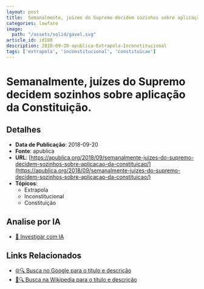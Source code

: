 ```yaml
---
layout: post
title:  Semanalmente, juízes do Supremo decidem sozinhos sobre aplicação da Constituição.
categories: lawfare
image: 
  path: "/assets/solid/gavel.svg"
article_id: id180
description: 2018-09-20-apublica-Extrapola-Inconstitucional
tags: ['extrapola', 'inconstitucional', 'constituicao']
---
```


# Semanalmente, juízes do Supremo decidem sozinhos sobre aplicação da Constituição.

## Detalhes
- **Data de Publicação**: 2018-09-20
- **Fonte**: apublica
- **URL**: [https://apublica.org/2018/09/semanalmente-juizes-do-supremo-decidem-sozinhos-sobre-aplicacao-da-constituicao/](https://apublica.org/2018/09/semanalmente-juizes-do-supremo-decidem-sozinhos-sobre-aplicacao-da-constituicao/)
- **Tópicos**:
  - Extrapola
  - Inconstitucional
  - Constituição

## Analise por IA
- [🤖 Investigar com IA](https://www.perplexity.ai/search?q=%22not%C3%ADcia%20artigo%20Brasil%22%20Semanalmente%2C%20ju%C3%ADzes%20do%20Supremo%20decidem%20sozinhos%20sobre%20aplica%C3%A7%C3%A3o%20da%20Constitui%C3%A7%C3%A3o.%20apublica%202018-09-20)

## Links Relacionados
- [🌐🔍 Busca no Google para o título e descrição](https://www.google.com/search?q=%22not%C3%ADcia%20artigo%20Brasil%22%20Semanalmente%2C%20ju%C3%ADzes%20do%20Supremo%20decidem%20sozinhos%20sobre%20aplica%C3%A7%C3%A3o%20da%20Constitui%C3%A7%C3%A3o.%20apublica%202018-09-20)
- [📖🔍 Busca na Wikipedia para o título e descrição](https://pt.wikipedia.org/w/index.php?search=%22not%C3%ADcia%20artigo%20Brasil%22%20Semanalmente%2C%20ju%C3%ADzes%20do%20Supremo%20decidem%20sozinhos%20sobre%20aplica%C3%A7%C3%A3o%20da%20Constitui%C3%A7%C3%A3o.%20apublica%202018-09-20)


